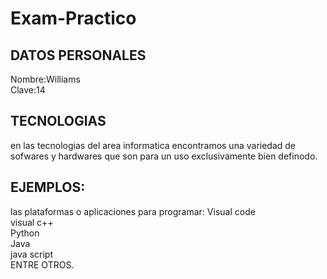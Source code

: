 # Exam-Practico
## DATOS PERSONALES<br>
Nombre:Williams<br>
Clave:14<br>
## TECNOLOGIAS<br>
en las tecnologias del area informatica
encontramos una variedad de sofwares y
hardwares que son para un uso exclusivamente
bien definodo.<br>
## EJEMPLOS:<br>
las plataformas o aplicaciones para programar:
Visual code<br>
visual c++<br>
Python<br>
Java<br>
java script<br>
ENTRE OTROS.